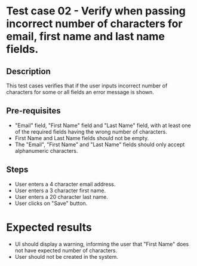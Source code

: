 # Test case 02 - Verify when passing incorrect number of characters for email, first name and last name fields.
## Description
This test cases verifies that if the user inputs incorrect number of characters for some or all fields an error message is shown.

## Pre-requisites
* "Email" field, "First Name" field and "Last Name" field, with at least one of the required fields having the wrong number of characters.
* First Name and Last Name fields should not be empty.
* The "Email", "First Name" and "Last Name" fields should only accept alphanumeric characters.

## Steps
 * User enters a 4 character email address.
 * User enters a 3 character first name.
 * User enters a 20 character last name.
 * User clicks on "Save" button.

# Expected results
 * UI should display a warning, informing the user that "First Name" does not have expected number of characters.
 * User should not be created in the system.


